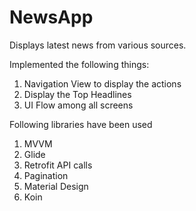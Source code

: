 # NewsApp

Displays latest news from various sources.
 
Implemented the following things:
1. Navigation View to display the actions
2. Display the Top Headlines
3. UI Flow among all screens

Following libraries have been used 
1. MVVM
2. Glide
3. Retrofit API calls
4. Pagination
5. Material Design
6. Koin 
